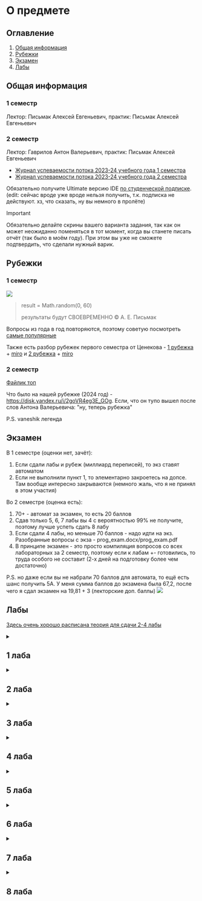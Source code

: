 # О предмете

## Оглавление
1. [Общая информация](#info)
2. [Рубежки](#rubez)
3. [Экзамен](#exam)
4. [Лабы](#labs)

## Общая информация <a name="info"></a>

### 1 семестр
Лектор: Письмак Алексей Евгеньевич, практик: Письмак Алексей Евгеньевич

### 2 семестр
Лектор: Гаврилов Антон Валерьевич, практик: Письмак Алексей Евгеньевич

- [Журнал успеваемости потока 2023-24 учебного года 1 семестра](https://docs.google.com/spreadsheets/d/1dMRvYwRp3Lhy6IT5mbjdaplId9xB99b_9NijSpF7iJI/edit#gid=2120352098)
- [Журнал успеваемости потока 2023-24 учебного года 2 семестра](https://docs.google.com/spreadsheets/d/1S3NXnLdsz2Lg8bM9uN9a0yNkkOdINoqTBuUigXKm3G4/edit#gid=2004466254)


Обязательно получите Ultimate версию IDE [по студенческой подписке](https://github.com/Imtjl/1st-year-guide/blob/main/PROG/Jet_brains.pdf).
(edit: сейчас вроде уже вроде нельзя получить, т.к. подписка не действуют. хз, что сказать, ну вы немного в пролёте)

> [!IMPORTANT]
> Обязательно делайте скрины вашего варианта задания, так как он может неожиданно поменяться в тот момент, когда вы станете писать отчёт (так было в моём году). При этом вы уже не сможете подтвердить, что сделали нужный варик.

## Рубежки <a name="rubez"></a>

### 1 семестр
![](https://i.imgur.com/WtM3fSA.jpg)

> result  = Math.random(0, 60)
>
> результаты будут СВОЕВРЕМЕННО © А. Е. Письмак

Вопросы из года в год повторяются, поэтому советую посмотреть [самые популярные](./Rubezhki/)

Также есть разбор рубежек первого семестра от Ценекова - [1 рубежка](https://www.youtube.com/watch?v=mDfz0MojoM4) + [miro](https://www.youtube.com/watch?v=mDfz0MojoM4) и [2 рубежка](https://www.youtube.com/watch?v=bZP948U9VTw) + [miro](https://miro.com/app/board/uXjVP4NqLxI=/)

### 2 семестр
[Файлик топ](Rubezhki/2семестр.pdf)

Что было на нашей рубежке (2024 год) - https://disk.yandex.ru/i/2goVR4eg3E_GOg. Если, что он тупо вышел после слов Антона Валерьевича: "ну, теперь рубежка"

P.S. vaneshik легенда

## Экзамен <a name="exam"></a>

В 1 семестре (оценки нет, зачёт):
1. Если сдали лабы и рубеж (миллиард переписей), то экз ставят автоматом
2. Если не выполнили пункт 1, то элементарно закроетесь на допсе. Там вообще интересно закрываются (немного жаль, что я не принял в этом участия)

Во 2 семестре (оценка есть):
1. 70+ - автомат за экзамен, то есть 20 баллов
2. Сдав только 5, 6, 7 лабы вы 4 с вероятностью 99% не получите, поэтому лучше успеть сдать 8 лабу
3. Если сдали 4 лабы, но меньше 70 баллов - надо идти на экз. Разобранные вопросы с экза - prog_exam.docx/prog_exam.pdf
4. В принципе экзамен - это просто компиляция вопросов со всех лабораторных за 2 семестр, поэтому если к лабам +- готовились, то труда особого не составит (2-х дней на подготовку более чем достаточно)

P.S. но даже если вы не набрали 70 баллов для автомата, то ещё есть шанс получить 5А. У меня сумма баллов до экзамена была 67,2, после чего я сдал экзамен на 19,81 + 3 (лекторские доп. баллы)
![](https://i.imgur.com/T9T4E99.png)
## Лабы <a name="labs"></a>
[Здесь очень хорошо расписана теория для сдачи 2-4 лабы](https://github.com/exception-s/course1) 

<details>
<summary><h2>1 лаба</h2></summary>

Данная лаба ориентирована на изучение синтаксиса. Если вы до этого немного прогали, то будет легко.

Для сдачи/выполнения:
- [Другие утилиты + байт-код](http://ivanbabanin.blogspot.com/2013/10/jdk.html)
- В строке ```String str = String.format("%7.4f ", c[i][j]);``` 7 - количество символов, выделенных на данное число при выводе, 4 - число цифр после запятой в каждом числе. 
- Если попросят представить в экспоненциальной форме или просто будут получаться огромные числа, то замените f на e. 
- Надо уметь объяснить, откуда появляются None и Infinity (приколы с математическими операциями).
</details>


<details>
<summary><h2>2 лаба</h2></summary>

[Полезное видео](https://www.youtube.com/watch?v=9SQm6IsKJuo), в котором многое поясняется.

Следует пользоваться второй ссылкой с сайта se.ifmo.ru -  http://pokemondb.net.
Там подробно расписано про все атаки (их тип и что они делают) и характеристики покемонов.
После того как вы разберётесь с типами и характеристиками идите в [документацию](https://se.ifmo.ru/~tony/doc/) и пытайтесь понять, как реализовать каждую атаку.
Вся информация, которая вам нужна отмечена на скринах.

<div>
<img src="https://i.imgur.com/gU8EqdB.png" width=57% align="middle">
<img src="https://i.imgur.com/ui7nqbD.png" width=40% align="middle">
</div>

> 1 скрин - любая атака, 2 скрин - любой покемон

Сборку можно провести на helios следующим образом (в cmd windows не получится). Соответственно пути надо подставить свои.
```
export CLASSPATH=./lib/Pokemon.jar:./src:./src/info/Moves/PhysicalMoves:./src/info/Moves/StatusMoves./src/info/Moves/SpecialMoves./src/info/Pokemons:./src/info/Main
javac -d out src/info/Main.java
jar cfm Main.jar src/META-INF/MANIFEST.MF -C out . -C lib Pokemon.jar
java -jar Main.jar
```

Скорее всего вопросы будут заданы, основываясь на вашем коде, поэтому когда вас попросят открыть какую-нибудь атаку, лучше не открывать что-то очень сложное. 

Популярные вопросы:
- [Какие компоненты класса не наследуются?](https://translated.turbopages.org/proxy_u/en-ru.ru.a8bde27f-6570d643-f0b00af1-74722d776562/https/stackoverflow.com/questions/23103498/which-members-are-not-inherited-in-a-child-class)
- [конструктор, автогенерируемый конструктор](https://javarush.com/groups/posts/1391-konstruktorih-klassov-java-jdk-15)
- [блок инициализации](https://vertex-academy.com/tutorials/ru/bloki-inicializacii-v-java-chast-1/)
- [теория по всему остальному](https://github.com/exception-s/course1?tab=readme-ov-file#%D0%BB%D0%B0%D0%B1%D0%BE%D1%80%D0%B0%D1%82%D0%BE%D1%80%D0%BD%D0%B0%D1%8F-%D1%80%D0%B0%D0%B1%D0%BE%D1%82%D0%B0-2)

Возможные доп. задания:
- При перемещении jar-файла он перестаёт запускаться (т.к. в нём находятся зависимости), решить эту проблему. При сборке jar-ника в него надо класть не Pokemon.jar, а разархивированные данные.
```
jar xf lib/Pokemon.jar
jar cfm Main.jar src/META-INF/MANIFEST.MF -C out . -C . ru (вместо 3-ей строки при сборке)
```
- При нажатии Ctrl+C бой прекращается (так и должно быть), при этом надо вывести фразу "Покемон умер". Надо дописать такую строку перед созданием всех покемонов в Main.java:
```
Runtime.getRuntime().addShutdownHook(new Thread(() -> {
    System.out.println("Я УМИРАААААААЮ!!!!");
}));
```
</details>

<details>
<summary><h2>3 лаба</h2></summary>

[Рофлогайд на эту лабу](https://www.youtube.com/watch?v=uZqMHOLqBsA&t=144s)

Uml лучше всего писать в IntelliJ IDEA Ultimate ([получить можно по студенческой подписке](https://github.com/Imtjl/1st-year-guide/blob/main/PROG/Jet_brains.pdf)).
Другой вариант - скачать jar-ник plantuml с [сайта](https://plantuml.com/ru/download) и запускать его через командную строку с txt-файлом, как аргументом.

Для сдачи/выполнения:
- [про equals](https://www.techiedelight.com/override-equals-hashcode-method-java/)
- [про hashCode](https://www.baeldung.com/java-hashcode) и [методы его реализации](https://habr.com/ru/companies/vk/articles/321306/)
- [SOLID](https://allineed.ru/development/java-development/82-java-solid-principles)
- [интерфейсы по умолчанию](https://metanit.com/java/tutorial/3.7.php)
- [теория по всему остальному](https://github.com/exception-s/course1?tab=readme-ov-file#%D0%BB%D0%B0%D0%B1%D0%BE%D1%80%D0%B0%D1%82%D0%BE%D1%80%D0%BD%D0%B0%D1%8F-%D1%80%D0%B0%D0%B1%D0%BE%D1%82%D0%B0-3)

</details>

<details>
<summary><h2>4 лаба</h2></summary>

Продолжение 3 лабы (просто добавить exception и различные классы). Тут хз как подсказать, просто используйте своё воображение.

Для сдачи/выполнения:
- [теория](https://github.com/exception-s/course1?tab=readme-ov-file#%D0%BB%D0%B0%D0%B1%D0%BE%D1%80%D0%B0%D1%82%D0%BE%D1%80%D0%BD%D0%B0%D1%8F-%D1%80%D0%B0%D0%B1%D0%BE%D1%82%D0%B0-4)

</details>

<details>
<summary><h2>5 лаба</h2></summary>

Очень рекомендую выпросить вариант у старого/нового практика, поскольку данная лаба является самой душной и долгой во 2 семестре. Даже если вы будете её делать на каникулах, она займёт минимум 3 дня.

Почти все мои знакомые просто изучали все гиты, которые знали, поскольку задание изначально очень непонятное. Скорее всего практик всё равно найдёт способ, как сломать вашу прогу, поэтому напишите исключения на всё до чего догадаетесь.

Возможные вопросы:
- как запихать не-comparable объекты в сортируемую коллекцию? Довольно очевидный ответ: просто написать свой comparator (да, я затупил на этом вопросе))
- параметризированный метод в обычном классе, который возвращает тот же тип, что и тип аргумента? Ответ:
```
public T method(T input) {
    return input;
}
```
- кастомный класс-оболочка. Ответ: можно написать свой класс, по типу:
```
public class CustomClassWrapper<T> {
    private T wrappedObject;

    public CustomClassWrapper(T wrappedObject) {
        this.wrappedObject = wrappedObject;
    }
    // Переопределение или добавление методов, если необходимо
}
```
Однако, чтобы данный класс был классом-оболочкой, надо, чтобы этот класс поддерживал автоупаковку и автораспаковку (что невозможно). Поэтому создать кастомный класс-оболочку просто нельзя.
- Устройство Map, HashTable, HashMap
- Как унаследоваться от параметризированного класса, чтобы при этом наследник не был параметризированным?

Для сдачи/выполнения:
- [гайд от Ценекова](https://vk.com/@dim0n4eg-laboratornye-5-8-po-programmirovaniu-ili-kak-sekonomit-10k)
- тут если отваливаетесь с каим-то вопросом, то лезите в чат гпт

</details>

<details>
<summary><h2>6 лаба</h2></summary>

Также, как и с предыдущей лабой, лучше подсматривать идеи на других гитах, но писать самому

Для сдачи/выполнения:
- лучше всего тупо глянуть 3 и 4 презентации гаврилова
- [тоже хороший гайдик + расписаны шаблоны](https://docs.google.com/document/d/1CYY7cGGfk6vYBEHGXysLv5b4TXmsKzRhQnDv5L8y-4k/edit)
</details>

<details>
<summary><h2>7 лаба</h2></summary>

Подумаю над пояснением, пока так: также, как и с предыдущей лабой, лучше подсматривать идеи на других гитах, но писать самому

Для сдачи/выполнения:
- [Хороший туториал](https://docs.google.com/document/d/1LqpEbwNIzFl8TSXxEl18qHQqfO_Mw0GQEDWhTyP-Svs/edit)

</details>
<details>
<summary><h2>8 лаба</h2></summary>

Советую брать вариант с Swing, поскольку в JavaFX могут возникнуть большие проблемы с подключением файлов .fxml (во-первых траблы при подключении, во-вторых надо верстать страничку, условно писать html код)


Для сдачи/выполнения:
- ...
- В чём может быть локализации в классе лучше, чем в отдельном файле свойств? На самом деле файл свойств имба и он во всём лучше (поскольку в классе вы всё "хардкодите"), однако при помощи класса можно поменять не только текст, а например, видео в зависимости от локали

</details>